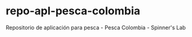 repo-apl-pesca-colombia
=======================

Repositorio de aplicación para pesca - Pesca Colombia - Spinner's Lab
